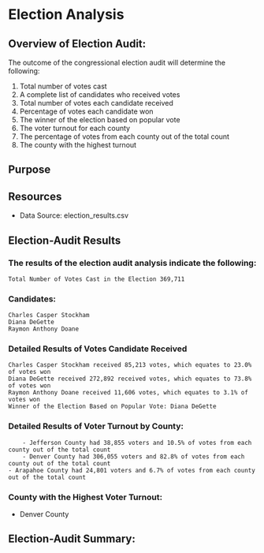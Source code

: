 # Election Analysis 

## Overview of Election Audit:

The outcome of the congressional election audit will determine the following:

1.	Total number of votes cast
2.	A complete list of candidates who received votes
3.	Total number of votes each candidate received
4.	Percentage of votes each candidate won
5.	The winner of the election based on popular vote
6.	The voter turnout for each county
7.	The percentage of votes from each county out of the total count
8.	The county with the highest turnout


## Purpose



## Resources

- Data Source: election_results.csv


## Election-Audit Results

### The results of the election audit analysis indicate the following:
   
	Total Number of Votes Cast in the Election 369,711

### Candidates:

	Charles Casper Stockham
	Diana DeGette
	Raymon Anthony Doane

### Detailed Results of Votes Candidate Received

	Charles Casper Stockham received 85,213 votes, which equates to 23.0% of votes won
	Diana DeGette received 272,892 received votes, which equates to 73.8% of votes won
	Raymon Anthony Doane received 11,606 votes, which equates to 3.1% of votes won
	Winner of the Election Based on Popular Vote: Diana DeGette

### Detailed Results of Voter Turnout by County:

        - Jefferson County had 38,855 voters and 10.5% of votes from each county out of the total count
        - Denver County had 306,055 voters and 82.8% of votes from each county out of the total count
	- Arapahoe County had 24,801 voters and 6.7% of votes from each county out of the total count
	
### County with the Highest Voter Turnout:
	
-  Denver County 

	
## Election-Audit Summary:



